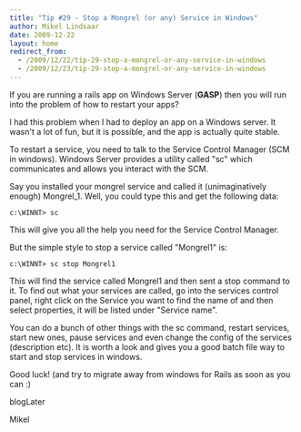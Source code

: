 ```yaml
---
title: "Tip #29 - Stop a Mongrel (or any) Service in Windows"
author: Mikel Lindsaar
date: 2009-12-22
layout: home
redirect_from:
  - /2009/12/22/tip-29-stop-a-mongrel-or-any-service-in-windows
  - /2009/12/23/tip-29-stop-a-mongrel-or-any-service-in-windows
---
```

If you are running a rails app on Windows Server (**GASP**) then you
will run into the problem of how to restart your apps?

I had this problem when I had to deploy an app on a Windows server. It
wasn't a lot of fun, but it is possible, and the app is actually quite
stable.

To restart a service, you need to talk to the Service Control Manager
(SCM in windows). Windows Server provides a utility called "sc" which
communicates and allows you interact with the SCM.

Say you installed your mongrel service and called it (unimaginatively
enough) Mongrel_1. Well, you could type this and get the following data:

``` shell
c:\WINNT> sc
```

This will give you all the help you need for the Service Control
Manager.

But the simple style to stop a service called "Mongrel1" is:

``` shell
c:\WINNT> sc stop Mongrel1
```

This will find the service called Mongrel1 and then sent a stop command
to it. To find out what your services are called, go into the services
control panel, right click on the Service you want to find the name of
and then select properties, it will be listed under "Service name".

You can do a bunch of other things with the sc command, restart
services, start new ones, pause services and even change the config of
the services (description etc). It is worth a look and gives you a good
batch file way to start and stop services in windows.

Good luck! (and try to migrate away from windows for Rails as soon as
you can :)

blogLater

Mikel
